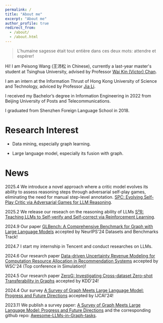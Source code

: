 ```yaml
---
permalink: /
title: "About me"
excerpt: "About me"
author_profile: true
redirect_from: 
  - /about/
  - /about.html
---
```


> L'humaine sagesse était tout entière dans ces deux mots: attendre et espérer!

Hi! I am Peisong Wang (王沛松 in Chinese), currently a last-year master's student at Tsinghua University, advised by Professor [Wai Kin (Victor) Chan](https://www.tbsi.edu.cn/cwj/main.htm).

I am an intern at the Information Thrust of Hong Kong University of Science and Technology, adviced by Professor [Jia Li](https://sites.google.com/view/lijia). 

I received my Bachelor’s degree in Information Engineering in 2022 from Beijing University of Posts and Telecommunications. 

I graduated from Shenzhen Foreign Language School in 2018.

Research Interest
======
* Data mining, especially graph learning.<br>

* Large language model, especially its fusion with graph.

News
======
2025.4 We introduce a novel approach where a critic model evolves its ability to assess reasoning steps through adversarial self-play games, eliminating the need for manual step-level annotation. [SPC: Evolving Self-Play Critic via Adversarial Games for LLM Reasoning](https://arxiv.org/abs/2504.19162).

2025.2 We release our reseach on the reasoning ability of LLMs [S²R: Teaching LLMs to Self-verify and Self-correct via Reinforcement Learning](https://www.arxiv.org/abs/2502.12853).

2024.9 Our paper [GLBench: A Comprehensive Benchmark for Graph with Large Language Models](https://arxiv.org/abs/2407.07457) accepted by NeurIPS'24 Datasets and Benchmarks Track!

2024.7 I start my internship in Tencent and conduct researches on LLMs.

2024.6 Our research paper [Data-driven Uncertainty Revenue Modeling for Computation Resource Allocation in Recommendation Systems](https://dl.acm.org/doi/10.5555/3712729.3712782) accepted by WSC'24 (Top conference in Simulation)!

2024.5 Our research paper [ZeroG: Investigating Cross-dataset Zero-shot Transferability in Graphs](https://arxiv.org/abs/2402.11235) accepted by KDD'24!

2024.4 Our survey [A Survey of Graph Meets Large Language Model: Progress and Future Directions](https://arxiv.org/abs/2311.12399) accepted by IJCAI'24!

2023.11 We publish a survey paper: [A Survey of Graph Meets Large Language Model: Progress and Future Directions](https://arxiv.org/abs/2311.12399) and the corresponding github repo: [Awesome-LLMs-in-Graph-tasks](https://github.com/yhLeeee/Awesome-LLMs-in-Graph-tasks).
